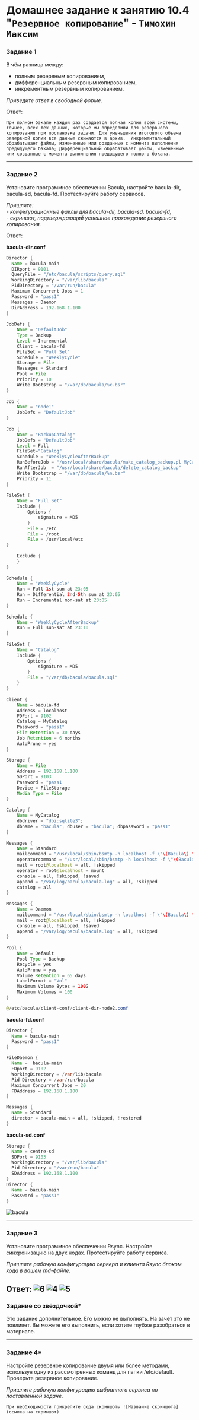 # Домашнее задание к занятию 10.4 "`Резервное копирование`" - `Тимохин Максим`


### Задание 1

В чём разница между:

- полным резервным копированием,
- дифференциальным резервным копированием,
- инкрементным резервным копированием.

*Приведите ответ в свободной форме.*

Ответ:

`При полном бэкапе каждый раз создается полная копия всей системы,  точнее, всех тех данных, которые мы определили для резервного  копирования при постановке задачи. Для уменьшения итогового объема  резервной копии все данные сжимаются в архив. 
Инкрементальный обрабатывает файлы, измененные или созданные с момента выполнения предыдущего бэкапа;
Дифференциальный обрабатывает файлы, измененные или созданные с момента выполнения предыдущего полного бэкапа.`

---

### Задание 2

Установите программное обеспечении Bacula, настройте bacula-dir, bacula-sd,  bacula-fd. Протестируйте работу сервисов.

*Пришлите:*   
*- конфигурационные файлы для bacula-dir, bacula-sd,  bacula-fd,*   
*- скриншот, подтверждающий успешное прохождение резервного копирования.*

Ответ:

**bacula-dir.conf**

```java
Director {
  Name = bacula-main
  DIRport = 9101
  QueryFile = "/etc/bacula/scripts/query.sql"
  WorkingDirectory = "/var/lib/bacula"
  PidDirectory = "/var/run/bacula"
  Maximum Concurrent Jobs = 1
  Password = "pass1"  
  Messages = Daemon
  DirAddress = 192.168.1.100
}
 
JobDefs {
    Name = "DefaultJob"
    Type = Backup
    Level = Incremental
    Client = bacula-fd
    FileSet = "Full Set"
    Schedule = "WeeklyCycle"
    Storage = File
    Messages = Standard
    Pool = File
    Priority = 10
    Write Bootstrap = "/var/db/bacula/%c.bsr"
}
 
Job {
    Name = "node1"
    JobDefs = "DefaultJob"
}
 
Job {
    Name = "BackupCatalog"
    JobDefs = "DefaultJob"
    Level = Full
    FileSet="Catalog"
    Schedule = "WeeklyCycleAfterBackup"
    RunBeforeJob = "/usr/local/share/bacula/make_catalog_backup.pl MyCatalog"
    RunAfterJob  = "/usr/local/share/bacula/delete_catalog_backup"
    Write Bootstrap = "/var/db/bacula/%n.bsr"
    Priority = 11
}
  
FileSet {
    Name = "Full Set"
    Include {
        Options {
            signature = MD5
        }
        File = /etc
        File = /root
        File = /usr/local/etc
}
 
    Exclude {
    }
}
 
Schedule {
    Name = "WeeklyCycle"
    Run = Full 1st sun at 23:05
    Run = Differential 2nd-5th sun at 23:05
    Run = Incremental mon-sat at 23:05
}
 
Schedule {
    Name = "WeeklyCycleAfterBackup"
    Run = Full sun-sat at 23:10
}
 
FileSet {
    Name = "Catalog"
    Include {
        Options {
            signature = MD5
        }
        File = "/var/db/bacula/bacula.sql"
    }
}
 
Client {
    Name = bacula-fd
    Address = localhost
    FDPort = 9102
    Catalog = MyCatalog
    Password = "pass1"
    File Retention = 30 days
    Job Retention = 6 months
    AutoPrune = yes
}
 
Storage {
    Name = File
    Address = 192.168.1.100
    SDPort = 9103
    Password = "pass1
    Device = FileStorage
    Media Type = File
}
 
Catalog {
    Name = MyCatalog
    dbdriver = "dbi:sqlite3";
    dbname = "bacula"; dbuser = "bacula"; dbpassword = "pass1"
}
 
Messages {
    Name = Standard
    mailcommand = "/usr/local/sbin/bsmtp -h localhost -f \"\(Bacula\) \<%r\>\" -s \"Bacula: %t %e of %c %l\" %r"
    operatorcommand = "/usr/local/sbin/bsmtp -h localhost -f \"\(Bacula\) \<%r\>\" -s \"Bacula: Intervention needed for %j\" %r"
    mail = root@localhost = all, !skipped            
    operator = root@localhost = mount
    console = all, !skipped, !saved
    append = "/var/log/bacula/bacula.log" = all, !skipped
    catalog = all
}
 
Messages {
    Name = Daemon
    mailcommand = "/usr/local/sbin/bsmtp -h localhost -f \"\(Bacula\) \<%r\>\" -s \"Bacula daemon message\" %r"
    mail = root@localhost = all, !skipped            
    console = all, !skipped, !saved
    append = "/var/log/bacula/bacula.log" = all, !skipped
}
 
Pool {
    Name = Default
    Pool Type = Backup
    Recycle = yes
    AutoPrune = yes
    Volume Retention = 65 days
    LabelFormat = "Vol"
    Maximum Volume Bytes = 100G
    Maximum Volumes = 100
}

@/etc/bacula/client-conf/client-dir-node2.conf
```

**bacula-fd.conf**

```java
Director {
  Name = bacula-main
  Password = "pass1"
}

FileDaemon { 
  Name =  bacula-main
  FDport = 9102 
  WorkingDirectory = /var/lib/bacula
  Pid Directory = /var/run/bacula
  Maximum Concurrent Jobs = 20
  FDAddress = 192.168.1.100  
}

Messages {
  Name = Standard
  director = bacula-main = all, !skipped, !restored
}
```

**bacula-sd.conf**

```java
Storage { 
  Name = centre-sd 
  SDPort = 9103 
  WorkingDirectory = "/var/lib/bacula" 
  Pid Directory = "/var/run/bacula" 
  SDAddress = 192.168.1.100 
} 
Director {
  Name = bacula-main
  Password = "pass1"
}
```
![bacula](https://github.com/MrAgrippa/8-03-hw/blob/main/bacula.JPG)

---

### Задание 3

Установите программное обеспечении Rsync. Настройте синхронизацию на двух нодах. Протестируйте работу сервиса.

*Пришлите рабочую конфигурацию сервера и клиента Rsync блоком кода в вашем md-файле.*

Ответ:
![6](https://github.com/MrAgrippa/8-03-hw/blob/main/6.JPG)
![4](https://github.com/MrAgrippa/8-03-hw/blob/main/4.JPG)
![5](https://github.com/MrAgrippa/8-03-hw/blob/main/5.JPG)
---

### Задание со звёздочкой*
Это задание дополнительное. Его можно не выполнять. На зачёт это не повлияет. Вы можете его выполнить, если хотите глубже разобраться в материале.

---

### Задание 4*

Настройте резервное копирование двумя или более методами, используя одну из рассмотренных команд для папки /etc/default. Проверьте резервное копирование.

*Пришлите рабочую конфигурацию выбранного сервиса по поставленной задаче.*

`При необходимости прикрепитe сюда скриншоты
![Название скриншота](ссылка на скриншот)`
